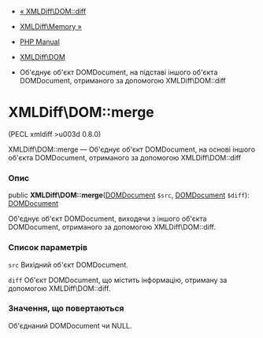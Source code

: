 - [« XMLDiff\DOM::diff](xmldiff-dom.diff.md)
- [XMLDiff\Memory »](class.xmldiff-memory.md)

- [PHP Manual](index.md)
- [XMLDiff\DOM](class.xmldiff-dom.md)
- Об'єднує об'єкт DOMDocument, на підставі іншого об'єкта
DOMDocument, отриманого за допомогою XMLDiff\DOM::diff

# XMLDiff\DOM::merge

(PECL xmldiff \>u003d 0.8.0)

XMLDiff\DOM::merge — Об'єднує об'єкт DOMDocument, на основі іншого
об'єкта DOMDocument, отриманого за допомогою XMLDiff\DOM::diff

### Опис

public **XMLDiff\DOM::merge**([DOMDocument](class.domdocument.md)
`$src`, [DOMDocument](class.domdocument.md) `$diff`):
[DOMDocument](class.domdocument.md)

Об'єднує об'єкт DOMDocument, виходячи з іншого об'єкта DOMDocument,
отриманого за допомогою XMLDiff\DOM::diff.

### Список параметрів

`src`
Вихідний об'єкт DOMDocument.

`diff`
Об'єкт DOMDocument, що містить інформацію, отриману за допомогою
XMLDiff\DOM::diff.

### Значення, що повертаються

Об'єднаний DOMDocument чи NULL.
